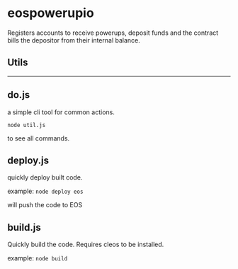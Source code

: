 # eospowerupio
  Registers accounts to receive powerups, deposit funds and the contract bills the depositor from their internal balance.


## Utils
---
## do.js
  a simple cli tool for common actions.

  ` node util.js `

  to see all commands.

## deploy.js
quickly deploy built code.

example:
`node deploy eos `

will push the code to EOS

## build.js
Quickly build the code. Requires cleos to be installed.

example:
` node build `
